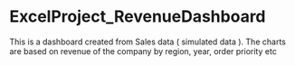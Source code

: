 # ExcelProject_RevenueDashboard

This is a dashboard created from Sales data ( simulated data ).
The charts are based on revenue of the company by region, year, order priority etc
